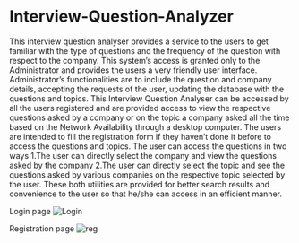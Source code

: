 # Interview-Question-Analyzer
This interview question analyser provides a service to the users to get familiar with the type of questions and the frequency of the question with respect to the company. This system’s access is granted only to the Administrator and provides the users a very friendly user interface.
Administrator’s functionalities are to include the question and company details, accepting the requests of the user, updating the database with the questions and topics.
This Interview Question Analyser can be accessed by all the users registered and are provided access to view the respective questions asked by a company or on the topic a company asked all the time based on the Network Availability through a desktop computer.
	The users are intended to fill the registration form if they haven’t done it before to access the questions and topics. The user can access the questions in two ways
1.The user can directly select the company and view the questions asked by the company
2.The user can directly select the topic and see the questions asked by various companies on the respective topic selected by the user.
		These both utilities are provided for better search results and convenience to the user so that he/she can access in an efficient manner.

Login page
![Login](https://user-images.githubusercontent.com/45101690/68543803-f0c21e80-03e1-11ea-8726-6bb96969e352.png)

Registration page
![reg](https://user-images.githubusercontent.com/45101690/68543854-81006380-03e2-11ea-96f2-038a847882c4.png)

